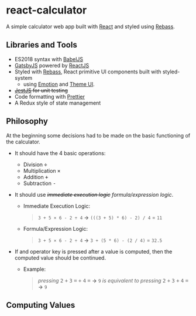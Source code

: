 <!-- markdownlint-disable MD033 -->

# react-calculator

A simple calculator web app built with [React](https://reactjs.org/) and styled using [Rebass](https://rebassjs.org/).

## Libraries and Tools

- ES2018 syntax with [BabelJS](https://babeljs.io/)
- [GatsbyJS](https://rebassjs.org/) powered by [ReactJS](https://reactjs.org/)
- Styled with [Rebass](https://rebassjs.org/), React primitive UI components built with styled-system
  - using [Emotion](https://emotion.sh/docs/introduction) and [Theme UI](https://theme-ui.com/).
- ~~[JestJS](https://jestjs.io/) for unit testing~~
- Code formatting with [Prettier](https://prettier.io/)
- A Redux style of state management

## Philosophy

At the beginning some decisions had to be made on the basic functioning of the
calculator.

- It should have the 4 basic operations:

  - Division <kbd>÷</kbd>
  - Multiplication <kbd>×</kbd>
  - Addition <kbd>+</kbd>
  - Subtraction <kbd>-</kbd>

- It should use ~~_immediate execution logic_~~ _formula/expression logic_.

  - Immediate Execution Logic:
    > `3 + 5 × 6 - 2 ÷ 4` **&rarr;** `(((3 + 5) * 6) - 2) / 4` = `11`
  - Formula/Expression Logic:
    > `3 + 5 × 6 - 2 ÷ 4` **&rarr;** `3 + (5 * 6) - (2 / 4)` = `32.5`

- If and operator key is pressed after a value is computed, then the computed
  value should be continued.
  - Example:
    > _pressing_ <kbd>2</kbd> <kbd>+</kbd> <kbd>3</kbd> <kbd>=</kbd> <kbd>+</kbd> <kbd>4</kbd> <kbd>=</kbd> **&rarr;** `9` _is equivalent to pressing_ <kbd>2</kbd> <kbd>+</kbd> <kbd>3</kbd> <kbd>+</kbd> <kbd>4</kbd> <kbd>=</kbd> **&rarr;** `9`

## Computing Values
